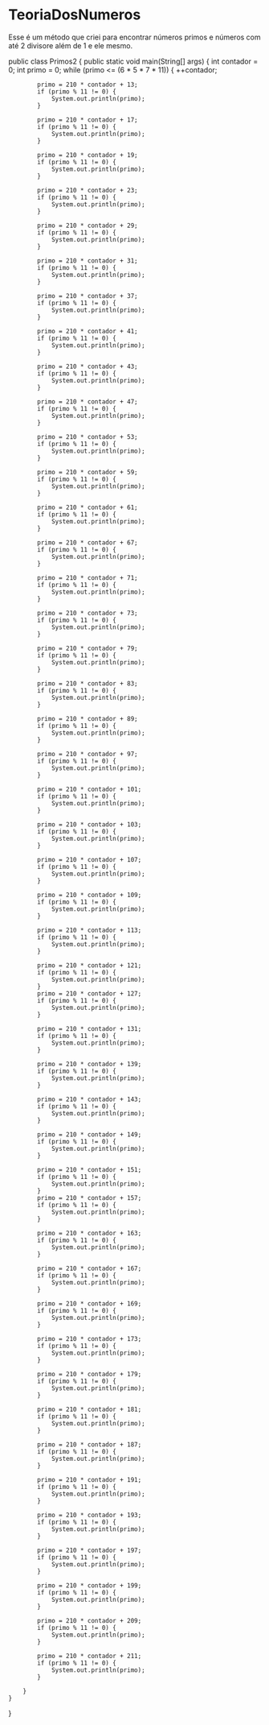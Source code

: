 # TeoriaDosNumeros
Esse é um método que criei para encontrar números primos e números com até 2 divisore  além de 1 e ele mesmo.

public class Primos2 {
	public static void main(String[] args) {
		int contador = 0;
		int primo = 0;
		while (primo <= (6 * 5 * 7 * 11)) {
			++contador;

			primo = 210 * contador + 13;
			if (primo % 11 != 0) {
				System.out.println(primo);
			}

			primo = 210 * contador + 17;
			if (primo % 11 != 0) {
				System.out.println(primo);
			}

			primo = 210 * contador + 19;
			if (primo % 11 != 0) {
				System.out.println(primo);
			}

			primo = 210 * contador + 23;
			if (primo % 11 != 0) {
				System.out.println(primo);
			}

			primo = 210 * contador + 29;
			if (primo % 11 != 0) {
				System.out.println(primo);
			}

			primo = 210 * contador + 31;
			if (primo % 11 != 0) {
				System.out.println(primo);
			}

			primo = 210 * contador + 37;
			if (primo % 11 != 0) {
				System.out.println(primo);
			}
			
			primo = 210 * contador + 41;
			if (primo % 11 != 0) {
				System.out.println(primo);
			}
			
			primo = 210 * contador + 43;
			if (primo % 11 != 0) {
				System.out.println(primo);
			}
			
			primo = 210 * contador + 47;
			if (primo % 11 != 0) {
				System.out.println(primo);
			}
			
			primo = 210 * contador + 53;
			if (primo % 11 != 0) {
				System.out.println(primo);
			}
			
			primo = 210 * contador + 59;
			if (primo % 11 != 0) {
				System.out.println(primo);
			}
			
			primo = 210 * contador + 61;
			if (primo % 11 != 0) {
				System.out.println(primo);
			}
			
			primo = 210 * contador + 67;
			if (primo % 11 != 0) {
				System.out.println(primo);
			}
			
			primo = 210 * contador + 71;
			if (primo % 11 != 0) {
				System.out.println(primo);
			}
			
			primo = 210 * contador + 73;
			if (primo % 11 != 0) {
				System.out.println(primo);
			}
			
			primo = 210 * contador + 79;
			if (primo % 11 != 0) {
				System.out.println(primo);
			}
			
			primo = 210 * contador + 83;
			if (primo % 11 != 0) {
				System.out.println(primo);
			}
			
			primo = 210 * contador + 89;
			if (primo % 11 != 0) {
				System.out.println(primo);
			}
			
			primo = 210 * contador + 97;
			if (primo % 11 != 0) {
				System.out.println(primo);
			}
			
			primo = 210 * contador + 101;
			if (primo % 11 != 0) {
				System.out.println(primo);
			}
			
			primo = 210 * contador + 103;
			if (primo % 11 != 0) {
				System.out.println(primo);
			}
			
			primo = 210 * contador + 107;
			if (primo % 11 != 0) {
				System.out.println(primo);
			}
			
			primo = 210 * contador + 109;
			if (primo % 11 != 0) {
				System.out.println(primo);
			}
			
			primo = 210 * contador + 113;
			if (primo % 11 != 0) {
				System.out.println(primo);
			}
			
			primo = 210 * contador + 121;
			if (primo % 11 != 0) {
				System.out.println(primo);
			}
			primo = 210 * contador + 127;
			if (primo % 11 != 0) {
				System.out.println(primo);
			}
			
			primo = 210 * contador + 131;
			if (primo % 11 != 0) {
				System.out.println(primo);
			}
			
			primo = 210 * contador + 139;
			if (primo % 11 != 0) {
				System.out.println(primo);
			}
			
			primo = 210 * contador + 143;
			if (primo % 11 != 0) {
				System.out.println(primo);
			}
			
			primo = 210 * contador + 149;
			if (primo % 11 != 0) {
				System.out.println(primo);
			}
			
			primo = 210 * contador + 151;
			if (primo % 11 != 0) {
				System.out.println(primo);
			}
			primo = 210 * contador + 157;
			if (primo % 11 != 0) {
				System.out.println(primo);
			}
			
			primo = 210 * contador + 163;
			if (primo % 11 != 0) {
				System.out.println(primo);
			}
			
			primo = 210 * contador + 167;
			if (primo % 11 != 0) {
				System.out.println(primo);
			}
			
			primo = 210 * contador + 169;
			if (primo % 11 != 0) {
				System.out.println(primo);
			}
			
			primo = 210 * contador + 173;
			if (primo % 11 != 0) {
				System.out.println(primo);
			}
			
			primo = 210 * contador + 179;
			if (primo % 11 != 0) {
				System.out.println(primo);
			}
			
			primo = 210 * contador + 181;
			if (primo % 11 != 0) {
				System.out.println(primo);
			}
			
			primo = 210 * contador + 187;
			if (primo % 11 != 0) {
				System.out.println(primo);
			}
			
			primo = 210 * contador + 191;
			if (primo % 11 != 0) {
				System.out.println(primo);
			}
			
			primo = 210 * contador + 193;
			if (primo % 11 != 0) {
				System.out.println(primo);
			}
			
			primo = 210 * contador + 197;
			if (primo % 11 != 0) {
				System.out.println(primo);
			}
			
			primo = 210 * contador + 199;
			if (primo % 11 != 0) {
				System.out.println(primo);
			}
			
			primo = 210 * contador + 209;
			if (primo % 11 != 0) {
				System.out.println(primo);
			}
			
			primo = 210 * contador + 211;
			if (primo % 11 != 0) {
				System.out.println(primo);
			}

		}
	}
}
